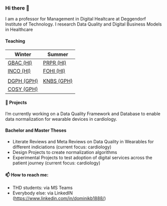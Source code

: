 ### Hi there 👋

I am a professor for Management in Digital Healtcare at Deggendorf Institute of Technology. I research Data Quality and Digital Business Models in Healthcare


#### Teaching

|  Winter    | Summer     |
|---         |---         |
| [GBAC (HI)](https://github.com/dominikb1888/GBAC)  | [PRPR (HI)](https://github.com/dominikb1888/SWEN)  |  
| [INCO (HI)](https://github.com/dominikb1888/INCO)  | [FOHI (HI)](https://github.com/dominikb1888/FOHI)  |
|                                                    |  |    
| [DGPH (GPH)](https://github.com/dominikb1888/GDPH) | [KNBS (GPH)](https://github.com/dominikb1888/GBAC) |
| [COSY (GPH)](https://github.com/dominikb1888/COSY) |  |



#### 🔭 Projects

I’m currently working on a Data Quality Framework and Database to enable data normalization for wearable devices in cardiology.


#### Bachelor and Master Theses

- Literate Reviews and Meta Reviews on Data Quality in Wearables for different indiciations (current focus: cardiology)
- Design Projects to create normalization algorithms
- Experimental Projects to test adoption of digital services across the patient journey (current focus: cardiology)


#### 📫 How to reach me: 

- THD students: via MS Teams
- Everybody else: via LinkedIN (https://www.linkedin.com/in/dominikb1888/)
